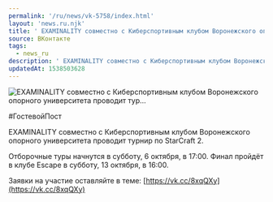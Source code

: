 ```yaml
---
permalink: '/ru/news/vk-5758/index.html'
layout: 'news.ru.njk'
title: ' EXAMINALITY совместно с Киберспортивным клубом Воронежского опорного университета проводит тур…'
source: ВКонтакте
tags:
  - news_ru
description: ' EXAMINALITY совместно с Киберспортивным клубом Воронежского опорного университета проводит тур…'
updatedAt: 1538503628
---
```

![ EXAMINALITY совместно с Киберспортивным клубом Воронежского опорного университета проводит тур…](https://sun9-59.userapi.com/impf/FR-itfx6J_hKQzbWXwJFekrz4m3XgNGK5qO4_g/0gLjlXI9LQ4.jpg?size=1280x800&quality=96&sign=dc835629d57979677743ad7bb674f610&c_uniq_tag=T5xS7YLDnHLzTVSxUiEMyW-lLhBkM3Pyp_nGQJDE5EU&type=album)

#ГостевойПост

EXAMINALITY совместно с Киберспортивным клубом Воронежского опорного университета проводит турнир по StarCraft 2.

Отборочные туры начнутся в субботу, 6 октября, в 17:00. Финал пройдёт в клубе Escapе в субботу, 13 октября, в 16:00.

Заявки на участие оставляйте в теме: [https://vk.cc/8xqQXy](https://vk.cc/8xqQXy)
